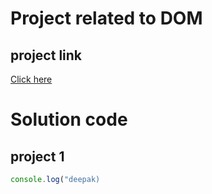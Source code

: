 # Project related to DOM

## project link
[Click here](https://stackblitz.com/edit/dom-project-chaiaurcode?file=index.html)

# Solution code

## project 1

```javascript
console.log("deepak)

```